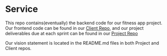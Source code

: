 # Service
This repo contains(eventually) the backend code for our fitness app project. Our frontend code can be found
in our [Client Repo](https://github.com/calvin-cs262-fall2024-no-pain-no-main/Client), and our project deliverables due at each sprint can be found in our [Project Repo](https://github.com/calvin-cs262-fall2024-no-pain-no-main/Project)

Our vision statement is located in the README.md files in both Project and Client repos.

